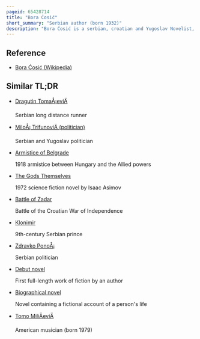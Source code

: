 ```yaml
---
pageid: 65428714
title: "Bora Ćosić"
short_summary: "Serbian author (born 1932)"
description: "Bora Ćosić is a serbian, croatian and Yugoslav Novelist, Essayist, Translator, public intellectual, and Dissident. He wrote about 50 Books, as well as several Theater Plays, which were played with great Success in the Belgrade Atelje 212. For the Novel the Role of my Family in the World Revolution in 1970 he received the nin Award for Novel of the Year. Ćosić strongly denounced the Rise of serbian Nationalism in the 1990s and the Politics of Slobodan Milošević. Born in Zagreb in 1932 he lived in Belgrade from 1937 until 1992 when he moved to berlin."
---
```


## Reference

- [Bora Ćosić (Wikipedia)](https://en.wikipedia.org/?curid=65428714)

## Similar TL;DR

- [Dragutin TomaÅ¡eviÄ](/tldr/en/dragutin-tomasevic)

  Serbian long distance runner

- [MiloÅ¡ TrifunoviÄ (politician)](/tldr/en/milos-trifunovic-politician)

  Serbian and Yugoslav politician

- [Armistice of Belgrade](/tldr/en/armistice-of-belgrade)

  1918 armistice between Hungary and the Allied powers

- [The Gods Themselves](/tldr/en/the-gods-themselves)

  1972 science fiction novel by Isaac Asimov

- [Battle of Zadar](/tldr/en/battle-of-zadar)

  Battle of the Croatian War of Independence

- [Klonimir](/tldr/en/klonimir)

  9th-century Serbian prince

- [Zdravko PonoÅ¡](/tldr/en/zdravko-ponos)

  Serbian politician

- [Debut novel](/tldr/en/debut-novel)

  First full-length work of fiction by an author

- [Biographical novel](/tldr/en/biographical-novel)

  Novel containing a fictional account of a person's life

- [Tomo MiliÄeviÄ](/tldr/en/tomo-milicevic)

  American musician (born 1979)
